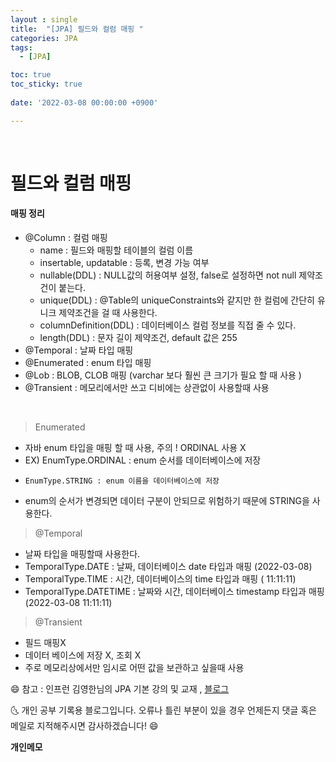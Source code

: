 ```yaml
---
layout : single
title:  "[JPA] 필드와 컬럼 매핑 "
categories: JPA
tags:
  - [JPA]

toc: true
toc_sticky: true
 
date: '2022-03-08 00:00:00 +0900'

---
```



<br>

# 필드와 컬럼 매핑

#### 매핑 정리

- @Column : 컬럼 매핑
  - name : 필드와 매핑할 테이블의 컬럼 이름 
  - insertable, updatable : 등록, 변경 가능 여부
  - nullable(DDL) : NULL값의 허용여부 설정, false로 설정하면 not null 제약조건이 붙는다.
  - unique(DDL) :  @Table의 uniqueConstraints와 같지만 한 컬럼에 간단히 유니크 제약조건을 걸 때 사용한다.
  - columnDefinition(DDL) : 데이터베이스 컬럼 정보를 직접 줄 수 있다.
  - length(DDL) : 문자 길이 제약조건, default 값은 255
- @Temporal : 날짜 타입 매핑
- @Enumerated : enum 타입 매핑
- @Lob : BLOB, CLOB 매핑 (varchar 보다 훨씬 큰 크기가 필요 할 때 사용 ) 
- @Transient : 메모리에서만 쓰고 디비에는 상관없이 사용할때 사용

<br>

> Enumerated

- 자바 enum 타입을 매핑 할 때 사용, 주의 ! ORDINAL 사용 X
- EX) EnumType.ORDINAL : enum 순서를 데이터베이스에 저장 
-     EnumType.STRING : enum 이름을 데이터베이스에 저장

* enum의 순서가 변경되면 데이터 구분이 안되므로 위험하기 때문에 STRING을 사용한다.

> @Temporal
- 날짜 타입을 매핑할때 사용한다.
- TemporalType.DATE : 날짜, 데이터베이스 date 타입과 매핑 (2022-03-08)
- TemporalType.TIME : 시간, 데이터베이스의 time 타입과 매핑 ( 11:11:11)
- TemporalType.DATETIME : 날짜와 시간, 데이터베이스 timestamp 타입과 매핑 (2022-03-08 11:11:11)

> @Transient
- 필드 매핑X
- 데이터 베이스에 저장 X, 조회 X
- 주로 메모리상에서만 임시로 어떤 값을 보관하고 싶을때 사용


😄 참고 : 인프런 김영한님의 JPA 기본 강의 및 교재 , [블로그](https://ultrakain.gitbooks.io/jpa/content/chapter3/chapter3.1.html)

🌜 개인 공부 기록용 블로그입니다. 오류나 틀린 부분이 있을 경우 
언제든지 댓글 혹은 메일로 지적해주시면 감사하겠습니다! 😄
<br>

**개인메모** 

